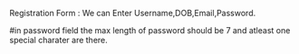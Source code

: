 Registration Form : We can Enter Username,DOB,Email,Password.

#in password field the max length of password should be 7 and atleast one special charater are there.
